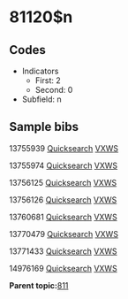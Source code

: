 # 81120$n

## Codes

-   Indicators
    -   First: 2
    -   Second: 0
-   Subfield: n

## Sample bibs

13755939 [Quicksearch](https://search.library.yale.edu/catalog/13755939) [VXWS](http://prodorbis.library.yale.edu:7014/vxws/GetHoldingsService?bibId=13755939)

13755974 [Quicksearch](https://search.library.yale.edu/catalog/13755974) [VXWS](http://prodorbis.library.yale.edu:7014/vxws/GetHoldingsService?bibId=13755974)

13756125 [Quicksearch](https://search.library.yale.edu/catalog/13756125) [VXWS](http://prodorbis.library.yale.edu:7014/vxws/GetHoldingsService?bibId=13756125)

13756126 [Quicksearch](https://search.library.yale.edu/catalog/13756126) [VXWS](http://prodorbis.library.yale.edu:7014/vxws/GetHoldingsService?bibId=13756126)

13760681 [Quicksearch](https://search.library.yale.edu/catalog/13760681) [VXWS](http://prodorbis.library.yale.edu:7014/vxws/GetHoldingsService?bibId=13760681)

13770479 [Quicksearch](https://search.library.yale.edu/catalog/13770479) [VXWS](http://prodorbis.library.yale.edu:7014/vxws/GetHoldingsService?bibId=13770479)

13771433 [Quicksearch](https://search.library.yale.edu/catalog/13771433) [VXWS](http://prodorbis.library.yale.edu:7014/vxws/GetHoldingsService?bibId=13771433)

14976169 [Quicksearch](https://search.library.yale.edu/catalog/14976169) [VXWS](http://prodorbis.library.yale.edu:7014/vxws/GetHoldingsService?bibId=14976169)

**Parent topic:**[811](../../tags/811/811.md)

